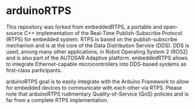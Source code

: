 # arduinoRTPS

This repository was forked from embeddedRTPS, a portable and open-source C++ implementation of the Real-Time Publish-Subscribe Protocol (RTPS) for embedded system.  RTPS is based on the publish-subscribe mechanism and is at the core of the Data Distribution Service (DDS). DDS is used, among many other applications, in Robot Operating System 2 (ROS2) and is also part of the AUTOSAR Adaptive platform. embeddedRTPS allows to integrate Ethernet-capable microcontrollers into DDS-based systems as first-class participants.

arduinoRTPS goal is to easily integrate with the Arduino Framework to allow for embedded devices to communicate with each other via RTPS.  Please note that arduinoRTPS rudimentary Quality-of-Service (QoS) policies and is far from a complete RTPS implementation.
